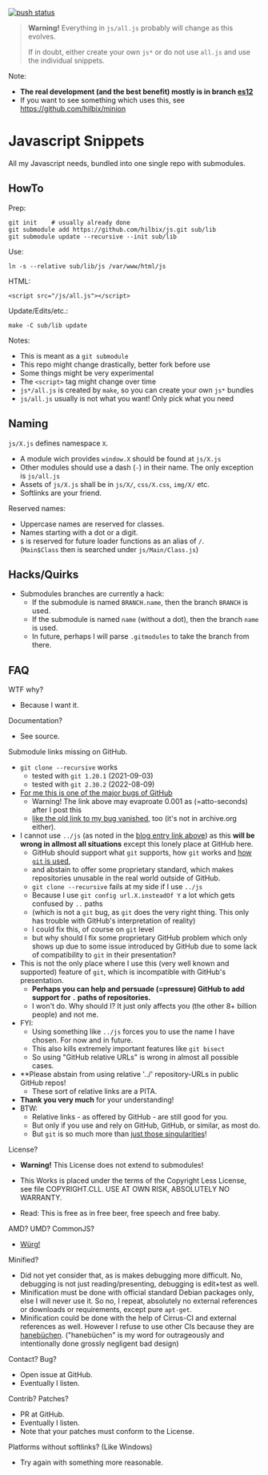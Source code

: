 [![push status](https://api.cirrus-ci.com/github/hilbix/js.svg?branch=master)](https://cirrus-ci.com/github/hilbix/js/master)

> **Warning!**  Everything in `js/all.js` probably will change as this evolves.
>
> If in doubt, either create your own `js*` or do not use `all.js` and use the individual snippets.

Note:

- **The real development (and the best benefit) mostly is in branch [es12](../../tree/es12)**
- If you want to see something which uses this, see <https://github.com/hilbix/minion>


# Javascript Snippets

All my Javascript needs, bundled into one single repo with submodules.


## HowTo

Prep:

	git init	# usually already done
	git submodule add https://github.com/hilbix/js.git sub/lib
	git submodule update --recursive --init sub/lib

Use:

	ln -s --relative sub/lib/js /var/www/html/js

HTML:

	<script src="/js/all.js"></script>

Update/Edits/etc.:

	make -C sub/lib update

Notes:

- This is meant as a `git submodule`
- This repo might change drastically, better fork before use
- Some things might be very experimental
- The `<script>` tag might change over time
- `js*/all.js` is created by `make`, so you can create your own `js*` bundles
- `js/all.js` usually is not what you want!  Only pick what you need


## Naming

`js/X.js` defines namespace `X`.

- A module wich provides `window.X` should be found at `js/X.js`
- Other modules should use a dash (`-`) in their name.  The only exception is `js/all.js`
- Assets of `js/X.js` shall be in `js/X/`, `css/X.css`, `img/X/` etc.
- Softlinks are your friend.

Reserved names:

- Uppercase names are reserved for classes.
- Names starting with a dot or a digit.
- `$` is reserved for future loader functions as an alias of `/`.  
  (`Main$Class` then is searched under `js/Main/Class.js`)


## Hacks/Quirks

- Submodules branches are currently a hack:
  - If the submodule is named `BRANCH.name`, then the branch `BRANCH` is used.
  - If the submodule is named `name` (without a dot), then the branch `name` is used.
  - In future, perhaps I will parse `.gitmodules` to take the branch from there.


## FAQ

WTF why?

- Because I want it.


Documentation?

- See source.


Submodule links missing on GitHub.

- `git clone --recursive` works
  - tested with `git 1.20.1` (2021-09-03)
  - tested with `git 2.30.2` (2022-08-09)
- [For me this is one of the major bugs of GitHub](https://github.blog/changelog/2021-03-19-hyperlink-support-for-submodules-with-relative-paths/)
  - Warning!  The link above may evaproate 0.001 as (=atto-seconds) after I post this
  - [like the old link to my bug vanished](https://github.community/t5/How-to-use-Git-and-GitHub/Support-Linking-Relative-URL-s-on-submodules/td-p/24650), too (it's not in archive.org either).
- I cannot use `../js` (as noted in the [blog entry link above](https://github.blog/changelog/2021-03-19-hyperlink-support-for-submodules-with-relative-paths/)) as this **will be wrong in allmost all situations** except this lonely place at GitHub here.
  - GitHub should support what `git` supports, how `git` works and [how `git` is used](https://stackoverflow.com/questions/64810428/can-i-use-git-submodule-within-the-same-repository),
  - and abstain to offer some proprietary standard, which makes repositories unusable in the real world outside of GitHub.
  - `git clone --recursive` fails at my side if I use `../js`
  - Because I use `git config url.X.insteadOf Y` a lot which gets confused by `..` paths
  - (which is not a `git` bug, as `git` does the very right thing.  This only has trouble with GitHub's interpretation of reality)
  - I could fix this, of course on `git` level
  - but why should I fix some proprietary GitHub problem which only shows up due to some issue introduced by GitHub due to some lack of compatibility to `git` in their presentation?
- This is not the only place where I use this (very well known and supported) feature of `git`, which is incompatible with GitHub's presentation.
  - **Perhaps you can help and persuade (=pressure) GitHub to add support for `.` paths of repositories.**
  - I won't do.  Why should I?  It just only affects you (the other 8+ billion people) and not me.
- FYI:
  - Using something like `../js` forces you to use the name I have chosen.  For now and in future.
  - This also kills extremely important features like `git bisect`
  - So using "GitHub relative URLs" is wrong in almost all possible cases.
- **Please abstain from using relative '../' repository-URLs in public GitHub repos!
  - These sort of relative links are a PITA.
- **Thank you very much** for your understanding!
- BTW:
  - Relative links - as offered by GitHub - are still good for you.
  - But only if you use and rely on GitHub, GitHub, or similar, as most do.
  - But `git` is so much more than [just those singularities](https://de.wikipedia.org/wiki/Polstelle)!

License?

- **Warning!**  This License does not extend to submodules!

- This Works is placed under the terms of the Copyright Less License,  
  see file COPYRIGHT.CLL.  USE AT OWN RISK, ABSOLUTELY NO WARRANTY.

- Read:  This is free as in free beer, free speech and free baby.


AMD?  UMD?  CommonJS?

- [Würg!](https://en.wikipedia.org/wiki/Pharyngeal_reflex)


Minified?

- Did not yet consider that, as is makes debugging more difficult.
  No, debugging is not just reading/presenting, debugging is edit+test as well.
- Minification must be done with official standard Debian packages only, else I will never use it.
  So no, I repeat, absolutely no external references or downloads or requirements, except pure `apt-get`.
- Minification could be done with the help of Cirrus-CI and external references as well.
  However I refuse to use other CIs because they are [hanebüchen](https://de.wikipedia.org/wiki/Haneb%C3%BCchen).
  ("hanebüchen" is my word for outrageously and intentionally done grossly negligent bad design)


Contact?  Bug?

- Open issue at GitHub.
- Eventually I listen.


Contrib?  Patches?

- PR at GitHub.
- Eventually I listen.
- Note that your patches must conform to the License.


Platforms without softlinks?  (Like Windows)

- Try again with something more reasonable.

